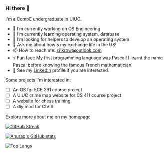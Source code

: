 ### Hi there 👋

I'm a CompE undergraduate in UIUC.

- 🔭 I’m currently working on OS Engineering
- 🌱 I’m currently learning operating system, database
- 👯 I’m looking for helpers to develop an operating system
- 💬 Ask me about how's my exchange life in the US!
- 📫 How to reach me: si1krow@outlook.com
- ⚡ Fun fact: My first programming language was Pascal! I learnt the name Pascal before knowing the famous French mathematician!
- 📄 See my [LinkedIn](https://www.linkedin.com/in/erkai-yu-620358250/) profile if you are interested.

Some projects I'm interested in:
- [ ] An OS for ECE 391 course project
- [ ] A UIUC crime map website for CS 411 course project
- [ ] A website for chess training
- [ ] A diy mod for CIV 6 

Explore more about me on [my homepage](https://silkrow.github.io)

[![GitHub Streak](http://github-readme-streak-stats.herokuapp.com?user=silkrow&theme=dark&background=000000)](https://git.io/streak-stats)

[![Anurag's GitHub stats](https://github-readme-stats.vercel.app/api?username=silkrow&count_private=true&show_icons=true&theme=cobalt)](https://github.com/anuraghazra/github-readme-stats)

[![Top Langs](https://github-readme-stats.vercel.app/api/top-langs/?username=silkrow&layout=compact)](https://github.com/anuraghazra/github-readme-stats)
